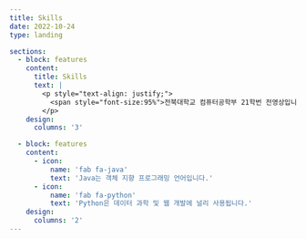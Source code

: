 ```yaml
---
title: Skills
date: 2022-10-24
type: landing

sections:
  - block: features
    content:
      title: Skills
      text: |
        <p style="text-align: justify;">
          <span style="font-size:95%">전북대학교 컴퓨터공학부 21학번 전영상입니다. 백엔드에 관심있습니다. 연락은 아래를 통해주시면 감사하겠습니다.</span>
        </p>
    design:
      columns: '3'

  - block: features
    content:
      - icon:
          name: 'fab fa-java'
          text: 'Java는 객체 지향 프로그래밍 언어입니다.'
      - icon:
          name: 'fab fa-python'
          text: 'Python은 데이터 과학 및 웹 개발에 널리 사용됩니다.'
    design:
      columns: '2'
---
```

